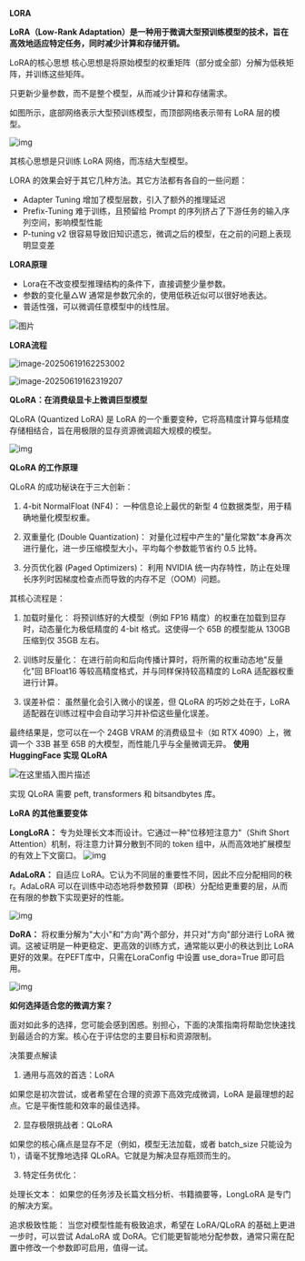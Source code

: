 **LORA**

**LoRA（Low-Rank Adaptation）是一种用于微调大型预训练模型的技术，旨在高效地适应特定任务，同时减少计算和存储开销。**

LoRA的核心思想
核心思想是将原始模型的权重矩阵（部分或全部）分解为低秩矩阵，并训练这些矩阵。

只更新少量参数，而不是整个模型，从而减少计算和存储需求。

如图所示，底部网络表示大型预训练模型，而顶部网络表示带有 LoRA 层的模型。

![img](https://raw.githubusercontent.com/shunliz/picbed/master/d6609b715f164b6bbb3387a17859fddb.jpeg)

其核心思想是只训练 LoRA 网络，而冻结大型模型。



LORA 的效果会好于其它几种方法。其它方法都有各自的一些问题：

- Adapter Tuning 增加了模型层数，引入了额外的推理延迟
- Prefix-Tuning 难于训练，且预留给 Prompt 的序列挤占了下游任务的输入序列空间，影响模型性能
- P-tuning v2 很容易导致旧知识遗忘，微调之后的模型，在之前的问题上表现明显变差

**LORA原理**

- Lora在不改变模型推理结构的条件下，直接调整少量参数。
- 参数的变化量△W 通常是参数冗余的，使用低秩近似可以很好地表达。
- 普适性强，可以微调任意模型中的线性层。

![图片](https://raw.githubusercontent.com/shunliz/picbed/master/640)

**LORA流程**

![image-20250619162253002](https://raw.githubusercontent.com/shunliz/picbed/master/img/%24%7Byear%7D/%24%7Bmonth%7D/%24%7Bday%7D/%24%7Bfilename%7Dimage-20250619162253002.png)

![image-20250619162319207](https://raw.githubusercontent.com/shunliz/picbed/master/img/%24%7Byear%7D/%24%7Bmonth%7D/%24%7Bday%7D/%24%7Bfilename%7Dimage-20250619162319207.png)

**QLoRA：在消费级显卡上微调巨型模型**

QLoRA (Quantized LoRA) 是 LoRA 的一个重要变种，它将高精度计算与低精度存储相结合，旨在用极限的显存资源微调超大规模的模型。

![img](https://raw.githubusercontent.com/shunliz/picbed/master/img/%24%7Byear%7D/%24%7Bmonth%7D/%24%7Bday%7D/%24%7Bfilename%7D04311cd01d03321844020e3d483d2982.png)

**QLoRA 的工作原理**

QLoRA 的成功秘诀在于三大创新：

1. 4-bit NormalFloat (NF4)： 一种信息论上最优的新型 4 位数据类型，用于精确地量化模型权重。

2. 双重量化 (Double Quantization)： 对量化过程中产生的"量化常数"本身再次进行量化，进一步压缩模型大小，平均每个参数能节省约 0.5 比特。

3. 分页优化器 (Paged Optimizers)： 利用 NVIDIA 统一内存特性，防止在处理长序列时因梯度检查点而导致的内存不足（OOM）问题。

其核心流程是：

1. 加载时量化： 将预训练好的大模型（例如 FP16 精度）的权重在加载到显存时，动态量化为极低精度的 4-bit 格式。这使得一个 65B 的模型能从 130GB 压缩到仅 35GB 左右。

2. 训练时反量化： 在进行前向和后向传播计算时，将所需的权重动态地"反量化"回 BFloat16 等较高精度格式，并与同样保持较高精度的 LoRA 适配器权重进行计算。

3. 误差补偿： 虽然量化会引入微小的误差，但 QLoRA 的巧妙之处在于，LoRA 适配器在训练过程中会自动学习并补偿这些量化误差。

最终结果是，您可以在一个 24GB VRAM 的消费级显卡（如 RTX 4090）上，微调一个 33B 甚至 65B 的大模型，而性能几乎与全量微调无异。
**使用 HuggingFace 实现 QLoRA**

![在这里插入图片描述](https://raw.githubusercontent.com/shunliz/picbed/master/img/%24%7Byear%7D/%24%7Bmonth%7D/%24%7Bday%7D/%24%7Bfilename%7D6ce6252544c540cd803d88f41cb22525.png)

实现 QLoRA 需要 peft, transformers 和 bitsandbytes 库。

**LoRA 的其他重要变体**

**LongLoRA：** 专为处理长文本而设计。它通过一种"位移短注意力"（Shift Short Attention）机制，将注意力计算分散到不同的 token 组中，从而高效地扩展模型的有效上下文窗口。
![img](https://raw.githubusercontent.com/shunliz/picbed/master/img/%24%7Byear%7D/%24%7Bmonth%7D/%24%7Bday%7D/%24%7Bfilename%7Dd18db384a2034c60daadacf3272b8d49.png)

**AdaLoRA：** 自适应 LoRA。它认为不同层的重要性不同，因此不应分配相同的秩 r。AdaLoRA 可以在训练中动态地将参数预算（即秩）分配给更重要的层，从而在有限的参数下实现更好的性能。

![img](https://raw.githubusercontent.com/shunliz/picbed/master/img/%24%7Byear%7D/%24%7Bmonth%7D/%24%7Bday%7D/%24%7Bfilename%7D0917ea463360f3a5e586dd5a58b9b4ba.png)

**DoRA：** 将权重分解为"大小"和"方向"两个部分，并只对"方向"部分进行 LoRA 微调。这被证明是一种更稳定、更高效的训练方式，通常能以更小的秩达到比 LoRA 更好的效果。在PEFT库中，只需在LoraConfig 中设置 use_dora=True 即可启用。

![img](https://raw.githubusercontent.com/shunliz/picbed/master/img/%24%7Byear%7D/%24%7Bmonth%7D/%24%7Bday%7D/%24%7Bfilename%7Dbc797708efbd6e7a651c2457e3efc140.png)

**如何选择适合您的微调方案？**

面对如此多的选择，您可能会感到困惑。别担心，下面的决策指南将帮助您快速找到最适合的方案。核心在于评估您的主要目标和资源限制。

决策要点解读

1. 通用与高效的首选：LoRA

如果您是初次尝试，或者希望在合理的资源下高效完成微调，LoRA 是最理想的起点。它是平衡性能和效率的最佳选择。

2. 显存极限挑战者：QLoRA

如果您的核心痛点是显存不足（例如，模型无法加载，或者 batch_size 只能设为 1），请毫不犹豫地选择 QLoRA。它就是为解决显存瓶颈而生的。

3. 特定任务优化：

处理长文本： 如果您的任务涉及长篇文档分析、书籍摘要等，LongLoRA 是专门的解决方案。

追求极致性能： 当您对模型性能有极致追求，希望在 LoRA/QLoRA 的基础上更进一步时，可以尝试 AdaLoRA 或 DoRA。它们能更智能地分配参数，通常只需在配置中修改一个参数即可启用，值得一试。

